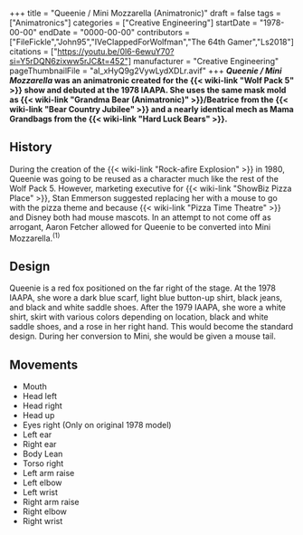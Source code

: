 +++
title = "Queenie / Mini Mozzarella (Animatronic)"
draft = false
tags = ["Animatronics"]
categories = ["Creative Engineering"]
startDate = "1978-00-00"
endDate = "0000-00-00"
contributors = ["FileFickle","John95","IVeClappedForWolfman","The 64th Gamer","Ls2018"]
citations = ["https://youtu.be/0l6-6ewuY70?si=Y5rDQN6zixww5rJC&t=452"]
manufacturer = "Creative Engineering"
pageThumbnailFile = "aI_xHyQ9g2VywLydXDLr.avif"
+++
***Queenie / Mini Mozzarella* was an animatronic created for the {{< wiki-link "Wolf Pack 5" >}} show and debuted at the 1978 IAAPA.
She uses the same mask mold as {{< wiki-link "Grandma Bear (Animatronic)" >}}/Beatrice from the {{< wiki-link "Bear Country Jubilee" >}} and a nearly identical mech as Mama Grandbags from the {{< wiki-link "Hard Luck Bears" >}}.**

## History

During the creation of the {{< wiki-link "Rock-afire Explosion" >}} in 1980, Queenie was going to be reused as a character much like the rest of the Wolf Pack 5. However, marketing executive for {{< wiki-link "ShowBiz Pizza Place" >}}, Stan Emmerson suggested replacing her with a mouse to go with the pizza theme and because {{< wiki-link "Pizza Time Theatre" >}} and Disney both had mouse mascots. In an attempt to not come off as arrogant, Aaron Fetcher allowed for Queenie to be converted into Mini Mozzarella.<sup>(1)</sup>

## Design

Queenie is a red fox positioned on the far right of the stage. At the 1978 IAAPA, she wore a dark blue scarf, light blue button-up shirt, black jeans, and black and white saddle shoes. After the 1979 IAAPA, she wore a white shirt, skirt with various colors depending on location, black and white saddle shoes, and a rose in her right hand. This would become the standard design. During her conversion to Mini, she would be given a mouse tail.

## Movements

- Mouth
- Head left
- Head right
- Head up
- Eyes right (Only on original 1978 model)
- Left ear
- Right ear
- Body Lean
- Torso right
- Left arm raise
- Left elbow
- Left wrist
- Right arm raise
- Right elbow
- Right wrist
